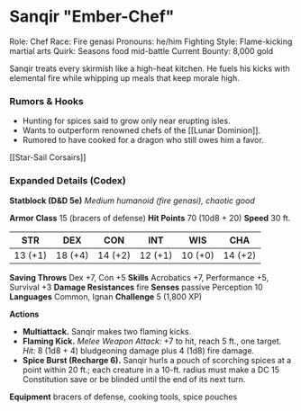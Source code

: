 # Sanqir "Ember-Chef"

Role: Chef
Race: Fire genasi
Pronouns: he/him
Fighting Style: Flame-kicking martial arts
Quirk: Seasons food mid-battle
Current Bounty: 8,000 gold

Sanqir treats every skirmish like a high-heat kitchen. He fuels his kicks with elemental fire while whipping up meals that keep morale high.

### Rumors & Hooks
- Hunting for spices said to grow only near erupting isles.
- Wants to outperform renowned chefs of the [[Lunar Dominion]].
- Rumored to have cooked for a dragon who still owes him a favor.

[[Star-Sail Corsairs]]

### Expanded Details (Codex)
**Statblock (D&D 5e)**
*Medium humanoid (fire genasi), chaotic good*

**Armor Class** 15 (bracers of defense)
**Hit Points** 70 (10d8 + 20)
**Speed** 30 ft.

|STR|DEX|CON|INT|WIS|CHA|
|---|---|---|---|---|---|
|13 (+1)|18 (+4)|14 (+2)|12 (+1)|10 (+0)|14 (+2)|

**Saving Throws** Dex +7, Con +5
**Skills** Acrobatics +7, Performance +5, Survival +3
**Damage Resistances** fire
**Senses** passive Perception 10
**Languages** Common, Ignan
**Challenge** 5 (1,800 XP)

**Actions**
- **Multiattack.** Sanqir makes two flaming kicks.
- **Flaming Kick.** *Melee Weapon Attack:* +7 to hit, reach 5 ft., one target. *Hit:* 8 (1d8 + 4) bludgeoning damage plus 4 (1d8) fire damage.
- **Spice Burst (Recharge 6).** Sanqir hurls a pouch of scorching spices at a point within 20 ft.; each creature in a 10-ft. radius must make a DC 15 Constitution save or be blinded until the end of its next turn.

**Equipment** bracers of defense, cooking tools, spice pouches
